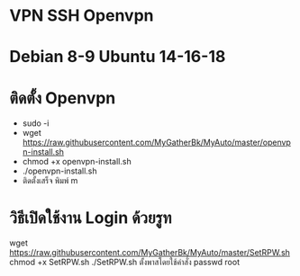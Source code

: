 # **VPN SSH Openvpn** <br>
# **Debian 8-9 Ubuntu 14-16-18** <br>

# **ติดตั้ง Openvpn** <br>
- sudo -i
- wget https://raw.githubusercontent.com/MyGatherBk/MyAuto/master/openvpn-install.sh
- chmod +x openvpn-install.sh
- ./openvpn-install.sh
- ติดตั้งเสร็จ พิมพ์ m

# **วิธีเปิดใช้งาน Login ด้วยรูท** <br>
wget https://raw.githubusercontent.com/MyGatherBk/MyAuto/master/SetRPW.sh
chmod +x SetRPW.sh
./SetRPW.sh
ตั้งพาสโดยใช้คำสั่ง passwd root

